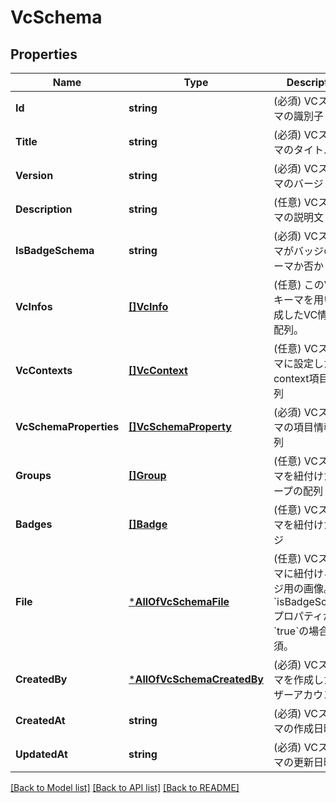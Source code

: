 # VcSchema

## Properties
Name | Type | Description | Notes
------------ | ------------- | ------------- | -------------
**Id** | **string** | (必須) VCスキーマの識別子 | [default to null]
**Title** | **string** | (必須) VCスキーマのタイトル | [default to null]
**Version** | **string** | (必須) VCスキーマのバージョン | [default to null]
**Description** | **string** | (任意) VCスキーマの説明文 | [default to null]
**IsBadgeSchema** | **string** | (必須) VCスキーマがバッジのスキーマか否か | [optional] [default to false]
**VcInfos** | [**[]VcInfo**](VcInfo.md) | (任意) このVCスキーマを用いて生成したVC情報の配列。 | [optional] [default to null]
**VcContexts** | [**[]VcContext**](VcContext.md) | (任意) VCスキーマに設定したcontext項目の配列 | [optional] [default to null]
**VcSchemaProperties** | [**[]VcSchemaProperty**](VcSchemaProperty.md) | (必須) VCスキーマの項目情報の配列 | [optional] [default to null]
**Groups** | [**[]Group**](Group.md) | (任意) VCスキーマを紐付けたグループの配列 | [optional] [default to null]
**Badges** | [**[]Badge**](Badge.md) | (任意) VCスキーマを紐付けたバッジ | [optional] [default to null]
**File** | [***AllOfVcSchemaFile**](AllOfVcSchemaFile.md) | (任意) VCスキーマに紐付けるバッジ用の画像。&#x60;isBadgeSchema&#x60;プロパティが&#x60;true&#x60;の場合必須。 | [optional] [default to null]
**CreatedBy** | [***AllOfVcSchemaCreatedBy**](AllOfVcSchemaCreatedBy.md) | (必須) VCスキーマを作成したユーザーアカウント。 | [default to null]
**CreatedAt** | **string** | (必須) VCスキーマの作成日時 | [default to null]
**UpdatedAt** | **string** | (必須) VCスキーマの更新日時 | [default to null]

[[Back to Model list]](../README.md#documentation-for-models) [[Back to API list]](../README.md#documentation-for-api-endpoints) [[Back to README]](../README.md)

